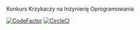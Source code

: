 Konkurs Krzykaczy na Inżynierię Oprogramowania

[![CodeFactor](https://www.codefactor.io/repository/github/sggw-inf-2015-2/kk/badge)](https://www.codefactor.io/repository/github/sggw-inf-2015-2/kk)
[![CircleCI](https://circleci.com/gh/danlupei/kk.svg?style=svg&circle-token=226764f9aae4564aa8caebb048f3045e7936bce7)](https://circleci.com/gh/danlupei/kk)
